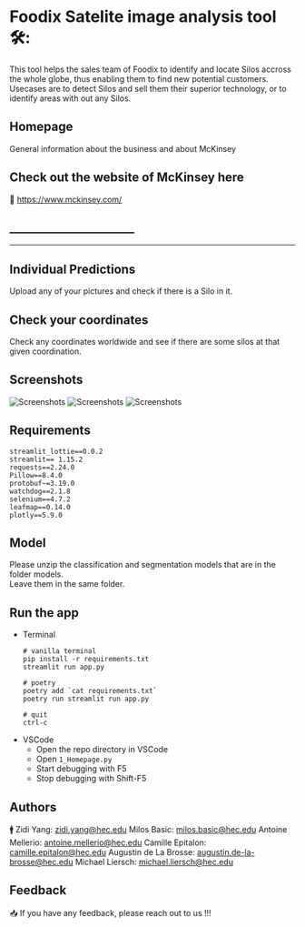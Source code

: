 # Foodix Satelite image analysis tool 🛠:

This tool helps the sales team of Foodix to identify and locate Silos accross the whole globe, thus enabling them to find new potential customers. 
Usecases are to detect Silos and sell them their superior technology, or to identify areas with out any Silos.

## Homepage
General information about the business and about McKinsey

## Check out the website of McKinsey here
📢 https://www.mckinsey.com/

## ______________________

______________________

## Individual Predictions

Upload any of your pictures and check if there is a Silo in it.

## Check your coordinates

Check any coordinates worldwide and see if there are some silos at that given coordination.

## Screenshots
![Screenshots](/demo/screenshot1.jpg?raw=true)
![Screenshots](/demo/screenshot2.jpg?raw=true)
![Screenshots](/demo/screenshot3.jpg?raw=true)


## Requirements
```
streamlit_lottie==0.0.2
streamlit== 1.15.2
requests==2.24.0
Pillow==8.4.0
protobuf~=3.19.0
watchdog==2.1.8
selenium==4.7.2
leafmap==0.14.0
plotly==5.9.0
```

## Model
Please unzip the classification and segmentation models that are in the folder models.  
Leave them in the same folder.  
  
## Run the app
* Terminal
    ```
    # vanilla terminal
    pip install -r requirements.txt
    streamlit run app.py

    # poetry
    poetry add `cat requirements.txt`
    poetry run streamlit run app.py

    # quit
    ctrl-c
    ```
* VSCode
  * Open the repo directory in VSCode
  * Open `1_Homepage.py`
  * Start debugging with F5
  * Stop debugging with Shift-F5

## Authors
🚹
  Zidi Yang: zidi.yang@hec.edu 
  Milos Basic: milos.basic@hec.edu
  Antoine Mellerio: antoine.mellerio@hec.edu
  Camille Epitalon: camille.epitalon@hec.edu
  Augustin de La Brosse: augustin.de-la-brosse@hec.edu
  Michael Liersch: michael.liersch@hec.edu

## Feedback
📥 If you have any feedback, please reach out to us !!!